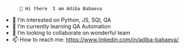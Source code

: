           👋 Hi there  I am Adiba Babaeva
 
- 👀 I’m interested on Python, JS, SQl, QA 
- 🌱 I’m currently learning QA Automation
- 👯 I’m looking to collaborate on wonderful team
- 📫 How to reach me: https://www.linkedin.com/in/adiba-babaeva/


